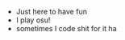 - Just here to have fun
- I play osu!
- sometimes I code shit for it ha
<!---
zirnuh/zirnuh is a ✨ special ✨ repository because its `README.md` (this file) appears on your GitHub profile.
You can click the Preview link to take a look at your changes.
--->
